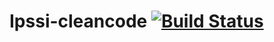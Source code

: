 # Ipssi-cleancode [![Build Status](https://travis-ci.org/quentinNicolasTessier/Ipssi-cleancode.svg?branch=master)](https://travis-ci.org/quentinNicolasTessier/Ipssi-cleancode)